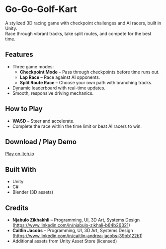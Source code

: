 # Go-Go-Golf-Kart
A stylized 3D racing game with checkpoint challenges and AI racers, built in Unity.  
Race through vibrant tracks, take split routes, and compete for the best time.

## Features
- Three game modes:
  - **Checkpoint Mode** – Pass through checkpoints before time runs out.
  - **Lap Race** – Race against AI opponents.
  - **Split Route Race** – Choose your own path with branching tracks.
- Dynamic leaderboard with real-time updates.
- Smooth, responsive driving mechanics.

## How to Play
- **WASD** – Steer and accelerate.
- Complete the race within the time limit or beat AI racers to win.

## Download / Play Demo
[Play on Itch.io](https://kaikoyato.itch.io/go-go-golf-kart)

## Built With
- Unity
- C#
- Blender (3D assets)

## Credits
- **Njabulo Zikhakhli** – Programming, UI, 3D Art, Systems Design (https://www.linkedin.com/in/njabulo-zikhali-b84b26321)
- **Caitlin Jacobs** – Programming, UI, 3D Art, Systems Design (https://www.linkedin.com/in/caitlin-andrea-jacobs-39bb122b1)
- Additional assets from Unity Asset Store (licensed)
